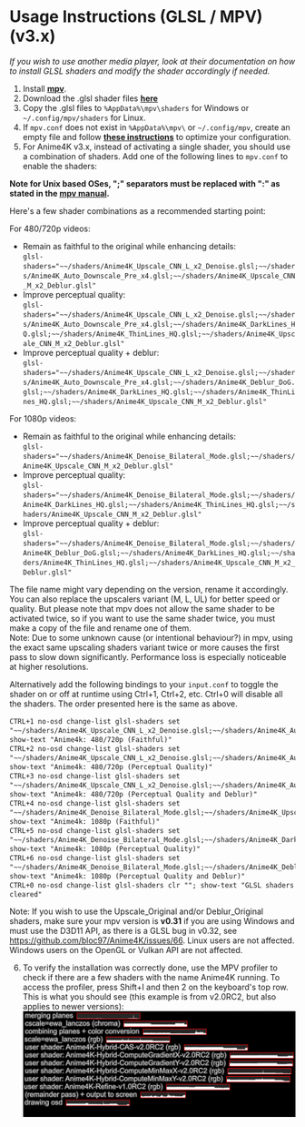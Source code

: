 # Usage Instructions (GLSL / MPV) (v3.x)
*If you wish to use another media player, look at their documentation on how to install GLSL shaders and modify the shader accordingly if needed.*

  1. Install [**mpv**](https://mpv.io/).  
  2. Download the .glsl shader files [**here**](https://github.com/bloc97/Anime4K/releases)  
  3. Copy the .glsl files to `%AppData%\mpv\shaders` for Windows or `~/.config/mpv/shaders` for Linux.  
  4. If `mpv.conf` does not exist in `%AppData%\mpv\` or `~/.config/mpv`, create an empty file and follow [**these instructions**](https://wiki.archlinux.org/index.php/Mpv#Configuration) to optimize your configuration.  
  5. For Anime4K v3.x, instead of activating a single shader, you should use a combination of shaders. Add one of the following lines to `mpv.conf` to enable the shaders:
  
**Note for Unix based OSes, ";" separators must be replaced with ":" as stated in the [mpv manual](https://mpv.io/manual/stable/#string-list-and-path-list-options).**
  
Here's a few shader combinations as a recommended starting point:
  
For 480/720p videos:
 - Remain as faithful to the original while enhancing details:  
 `glsl-shaders="~~/shaders/Anime4K_Upscale_CNN_L_x2_Denoise.glsl;~~/shaders/Anime4K_Auto_Downscale_Pre_x4.glsl;~~/shaders/Anime4K_Upscale_CNN_M_x2_Deblur.glsl"`
 - Improve perceptual quality:  
 `glsl-shaders="~~/shaders/Anime4K_Upscale_CNN_L_x2_Denoise.glsl;~~/shaders/Anime4K_Auto_Downscale_Pre_x4.glsl;~~/shaders/Anime4K_DarkLines_HQ.glsl;~~/shaders/Anime4K_ThinLines_HQ.glsl;~~/shaders/Anime4K_Upscale_CNN_M_x2_Deblur.glsl"`
 - Improve perceptual quality + deblur:  
 `glsl-shaders="~~/shaders/Anime4K_Upscale_CNN_L_x2_Denoise.glsl;~~/shaders/Anime4K_Auto_Downscale_Pre_x4.glsl;~~/shaders/Anime4K_Deblur_DoG.glsl;~~/shaders/Anime4K_DarkLines_HQ.glsl;~~/shaders/Anime4K_ThinLines_HQ.glsl;~~/shaders/Anime4K_Upscale_CNN_M_x2_Deblur.glsl"`

For 1080p videos:
 - Remain as faithful to the original while enhancing details:  
 `glsl-shaders="~~/shaders/Anime4K_Denoise_Bilateral_Mode.glsl;~~/shaders/Anime4K_Upscale_CNN_M_x2_Deblur.glsl"`
 - Improve perceptual quality:  
 `glsl-shaders="~~/shaders/Anime4K_Denoise_Bilateral_Mode.glsl;~~/shaders/Anime4K_DarkLines_HQ.glsl;~~/shaders/Anime4K_ThinLines_HQ.glsl;~~/shaders/Anime4K_Upscale_CNN_M_x2_Deblur.glsl"`
 - Improve perceptual quality + deblur:  
 `glsl-shaders="~~/shaders/Anime4K_Denoise_Bilateral_Mode.glsl;~~/shaders/Anime4K_Deblur_DoG.glsl;~~/shaders/Anime4K_DarkLines_HQ.glsl;~~/shaders/Anime4K_ThinLines_HQ.glsl;~~/shaders/Anime4K_Upscale_CNN_M_x2_Deblur.glsl"`
  
The file name might vary depending on the version, rename it accordingly. You can also replace the upscalers variant (M, L, UL) for better speed or quality. But please note that mpv does not allow the same shader to be activated twice, so if you want to use the same shader twice, you must make a copy of the file and rename one of them.  
Note: Due to some unknown cause (or intentional behaviour?) in mpv, using the exact same upscaling shaders variant twice or more causes the first pass to slow down significantly. Performance loss is especially noticeable at higher resolutions.

Alternatively add the following bindings to your `input.conf` to toggle the shader on or off at runtime using Ctrl+1, Ctrl+2, etc. 
Ctrl+0 will disable all the shaders. The order presented here is the same as above.
```
CTRL+1 no-osd change-list glsl-shaders set "~~/shaders/Anime4K_Upscale_CNN_L_x2_Denoise.glsl;~~/shaders/Anime4K_Auto_Downscale_Pre_x4.glsl;~~/shaders/Anime4K_Upscale_CNN_M_x2_Deblur.glsl"; show-text "Anime4k: 480/720p (Faithful)"
CTRL+2 no-osd change-list glsl-shaders set "~~/shaders/Anime4K_Upscale_CNN_L_x2_Denoise.glsl;~~/shaders/Anime4K_Auto_Downscale_Pre_x4.glsl;~~/shaders/Anime4K_DarkLines_HQ.glsl;~~/shaders/Anime4K_ThinLines_HQ.glsl;~~/shaders/Anime4K_Upscale_CNN_M_x2_Deblur.glsl"; show-text "Anime4k: 480/720p (Perceptual Quality)"
CTRL+3 no-osd change-list glsl-shaders set "~~/shaders/Anime4K_Upscale_CNN_L_x2_Denoise.glsl;~~/shaders/Anime4K_Auto_Downscale_Pre_x4.glsl;~~/shaders/Anime4K_Deblur_DoG.glsl;~~/shaders/Anime4K_DarkLines_HQ.glsl;~~/shaders/Anime4K_ThinLines_HQ.glsl;~~/shaders/Anime4K_Upscale_CNN_M_x2_Deblur.glsl"; show-text "Anime4k: 480/720p (Perceptual Quality and Deblur)"
CTRL+4 no-osd change-list glsl-shaders set "~~/shaders/Anime4K_Denoise_Bilateral_Mode.glsl;~~/shaders/Anime4K_Upscale_CNN_M_x2_Deblur.glsl"; show-text "Anime4k: 1080p (Faithful)"
CTRL+5 no-osd change-list glsl-shaders set "~~/shaders/Anime4K_Denoise_Bilateral_Mode.glsl;~~/shaders/Anime4K_DarkLines_HQ.glsl;~~/shaders/Anime4K_ThinLines_HQ.glsl;~~/shaders/Anime4K_Upscale_CNN_M_x2_Deblur.glsl"; show-text "Anime4k: 1080p (Perceptual Quality)"
CTRL+6 no-osd change-list glsl-shaders set "~~/shaders/Anime4K_Denoise_Bilateral_Mode.glsl;~~/shaders/Anime4K_Deblur_DoG.glsl;~~/shaders/Anime4K_DarkLines_HQ.glsl;~~/shaders/Anime4K_ThinLines_HQ.glsl;~~/shaders/Anime4K_Upscale_CNN_M_x2_Deblur.glsl"; show-text "Anime4k: 1080p (Perceptual Quality and Deblur)"
CTRL+0 no-osd change-list glsl-shaders clr ""; show-text "GLSL shaders cleared"
```
  
Note: If you wish to use the Upscale_Original and/or Deblur_Original shaders, make sure your mpv version is **v0.31** if you are using Windows and must use the D3D11 API, as there is a GLSL bug in v0.32, see https://github.com/bloc97/Anime4K/issues/66. Linux users are not affected. Windows users on the OpenGL or Vulkan API are not affected.
  
  6. To verify the installation was correctly done, use the MPV profiler to check if there are a few shaders with the name Anime4K running. To access the profiler, press Shift+I and then 2 on the keyboard's top row.  
This is what you should see (this example is from v2.0RC2, but also applies to newer versions):  
![Profiler](results/MPV_Profiler.png?raw=true)



